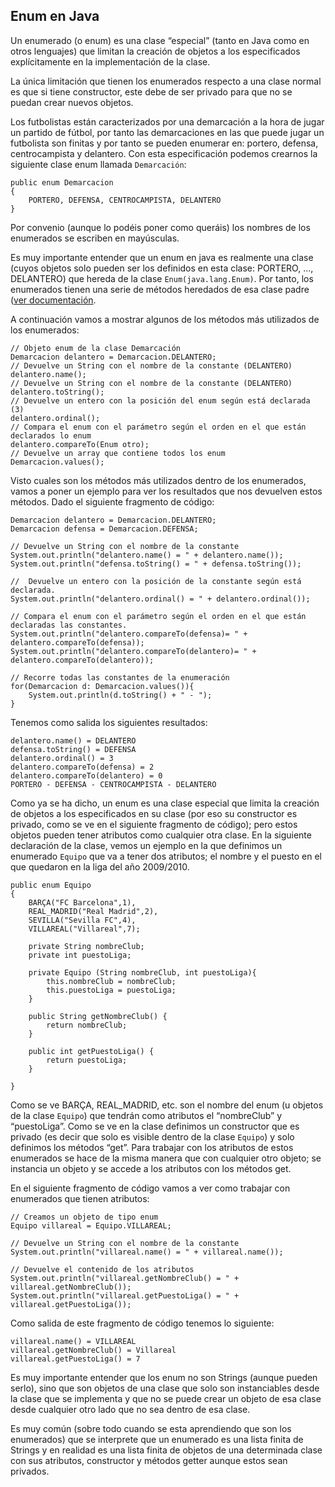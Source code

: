 ## Enum en Java

Un enumerado (o enum) es una clase “especial” (tanto en Java como en otros lenguajes) que limitan la creación de objetos a los especificados explícitamente en la implementación de la clase. 

La única limitación que tienen los enumerados respecto a una clase normal es que si tiene constructor, este debe de ser privado para que no se puedan crear nuevos objetos.

Los futbolistas están caracterizados por una demarcación a la hora de jugar un partido de fútbol, por tanto las demarcaciones en las que puede jugar un futbolista son finitas y por tanto se pueden enumerar en: portero, defensa, centrocampista y delantero. Con esta especificación podemos crearnos la siguiente clase enum llamada `Demarcación`:

    public enum Demarcacion
    {
        PORTERO, DEFENSA, CENTROCAMPISTA, DELANTERO
    }

Por convenio (aunque lo podéis poner como queráis) los nombres de los enumerados se escriben en mayúsculas.

Es muy importante entender que un enum en java es realmente una clase (cuyos objetos solo pueden ser los definidos en esta clase: PORTERO, ..., DELANTERO) que hereda de la clase `Enum(java.lang.Enum)`. Por tanto, los enumerados tienen una serie de métodos heredados de esa clase padre ([ver documentación](https://docs.oracle.com/javase/8/docs/api/java/lang/Enum.html). 

A continuación vamos a mostrar algunos de los métodos más utilizados de los enumerados:
    
    // Objeto enum de la clase Demarcación
    Demarcacion delantero = Demarcacion.DELANTERO;     
    // Devuelve un String con el nombre de la constante (DELANTERO)
    delantero.name();     
    // Devuelve un String con el nombre de la constante (DELANTERO)
    delantero.toString(); 
    // Devuelve un entero con la posición del enum según está declarada (3)
    delantero.ordinal();      
    // Compara el enum con el parámetro según el orden en el que están declarados lo enum
    delantero.compareTo(Enum otro);    
    // Devuelve un array que contiene todos los enum
    Demarcacion.values();    
    

Visto cuales son los métodos más utilizados dentro de los enumerados, vamos a poner un ejemplo para ver los resultados que nos devuelven estos métodos. Dado el siguiente fragmento de código:

    Demarcacion delantero = Demarcacion.DELANTERO;
    Demarcacion defensa = Demarcacion.DEFENSA;
    		
    // Devuelve un String con el nombre de la constante
    System.out.println("delantero.name() = " + delantero.name());
    System.out.println("defensa.toString() = " + defensa.toString());
    		
    //  Devuelve un entero con la posición de la constante según está declarada.
    System.out.println("delantero.ordinal() = " + delantero.ordinal());
    		
    // Compara el enum con el parámetro según el orden en el que están declaradas las constantes. 
    System.out.println("delantero.compareTo(defensa)= " + delantero.compareTo(defensa));
    System.out.println("delantero.compareTo(delantero)= " + delantero.compareTo(delantero));
    		
    // Recorre todas las constantes de la enumeración
    for(Demarcacion d: Demarcacion.values()){
        System.out.println(d.toString() + " - ");
    }


Tenemos como salida los siguientes resultados:

    delantero.name() = DELANTERO
    defensa.toString() = DEFENSA
    delantero.ordinal() = 3
    delantero.compareTo(defensa) = 2
    delantero.compareTo(delantero) = 0
    PORTERO - DEFENSA - CENTROCAMPISTA - DELANTERO


Como ya se ha dicho, un enum es una clase especial que limita la creación de objetos a los especificados en su clase (por eso su constructor es privado, como se ve en el siguiente fragmento de código); pero estos objetos pueden tener atributos como cualquier otra clase. En la siguiente declaración de la clase, vemos un ejemplo en la que definimos un enumerado `Equipo` que va a tener dos atributos; el nombre y el puesto en el que quedaron en la liga del año 2009/2010.

    public enum Equipo
    {
    	BARÇA("FC Barcelona",1), 
    	REAL_MADRID("Real Madrid",2),
    	SEVILLA("Sevilla FC",4), 
    	VILLAREAL("Villareal",7); 
    	
    	private String nombreClub;
    	private int puestoLiga;
    	
    	private Equipo (String nombreClub, int puestoLiga){
    		this.nombreClub = nombreClub;
    		this.puestoLiga = puestoLiga;
    	}
    
    	public String getNombreClub() {
    		return nombreClub;
    	}
    
    	public int getPuestoLiga() {
    		return puestoLiga;
    	}	
    	
    }


Como se ve BARÇA, REAL_MADRID, etc. son el nombre del enum (u objetos de la clase `Equipo`) que tendrán como atributos el “nombreClub” y “puestoLiga”. Como se ve en la clase definimos un constructor que es privado (es decir que solo es visible dentro de la clase `Equipo`) y solo definimos los métodos “get”. Para trabajar con los atributos de estos enumerados se hace de la misma manera que con cualquier otro objeto; se instancia un objeto y se accede a los atributos con los métodos get. 

En el siguiente fragmento de código vamos a ver como trabajar con enumerados que tienen atributos:

    // Creamos un objeto de tipo enum
    Equipo villareal = Equipo.VILLAREAL;
    		
    // Devuelve un String con el nombre de la constante
    System.out.println("villareal.name() = " + villareal.name());
    		
    // Devuelve el contenido de los atributos
    System.out.println("villareal.getNombreClub() = " + villareal.getNombreClub());
    System.out.println("villareal.getPuestoLiga() = " + villareal.getPuestoLiga());
    

Como salida de este fragmento de código tenemos lo siguiente:

    villareal.name() = VILLAREAL
    villareal.getNombreClub() = Villareal
    villareal.getPuestoLiga() = 7
    
    
Es muy importante entender que los enum no son Strings (aunque pueden serlo), sino que son objetos de una clase que solo son instanciables desde la clase que se implementa y que no se puede crear un objeto de esa clase desde cualquier otro lado que no sea dentro de esa clase. 

Es muy común (sobre todo cuando se esta aprendiendo que son los enumerados) que se interprete que un enumerado es una lista finita de Strings y en realidad es una lista finita de objetos de una determinada clase con sus atributos, constructor y métodos getter aunque estos sean privados.








